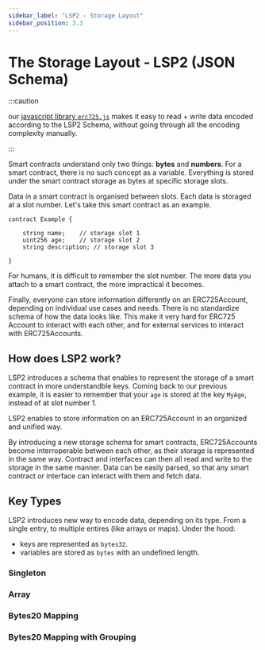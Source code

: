 ```yaml
---
sidebar_label: "LSP2 - Storage Layout"
sidebar_position: 3.3
---
```


# The Storage Layout - LSP2 (JSON Schema)

:::caution

our [javascript library `erc725.js`](../../tools/erc725js/getting-started.md) makes it easy to read + write data encoded according to the LSP2 Schema, without going through all the encoding complexity manually.

:::

Smart contracts understand only two things: **bytes** and **numbers**. For a smart contract, there is no such concept as a variable. Everything is stored under the smart contract storage as bytes at specific storage slots.

Data in a smart contract is organised between slots. Each data is storaged at a slot number. Let's take this smart contract as an example.

```
contract Example {

    string name;    // storage slot 1
    uint256 age;    // storage slot 2
    string description; // storage slot 3

}
```

For humans, it is difficult to remember the slot number. The more data you attach to a smart contract, the more impractical it becomes.

Finally, everyone can store information differently on an ERC725Account, depending on individual use cases and needs. There is no standardize schema of how the data looks like. This make it very hard for ERC725 Account to interact with each other, and for external services to interact with ERC725Accounts.

## How does LSP2 work?

LSP2 introduces a schema that enables to represent the storage of a smart contract in more understandble keys. Coming back to our previous example, it is easier to remember that your `age` is stored at the key `MyAge`, instead of at slot number 1.

LSP2 enables to store information on an ERC725Account in an organized and unified way.

By introducing a new storage schema for smart contracts, ERC725Accounts become interroperable between each other, as their storage is represented in the same way. Contract and interfaces can then all read and write to the storage in the same manner. Data can be easily parsed, so that any smart contract or interface can interact with them and fetch data.

## Key Types

LSP2 introduces new way to encode data, depending on its type. From a single entry, to multiple entires (like arrays or maps).
Under the hood:

- keys are represented as `bytes32`.
- variables are stored as `bytes` with an undefined length.

### Singleton

### Array

### Bytes20 Mapping

### Bytes20 Mapping with Grouping
